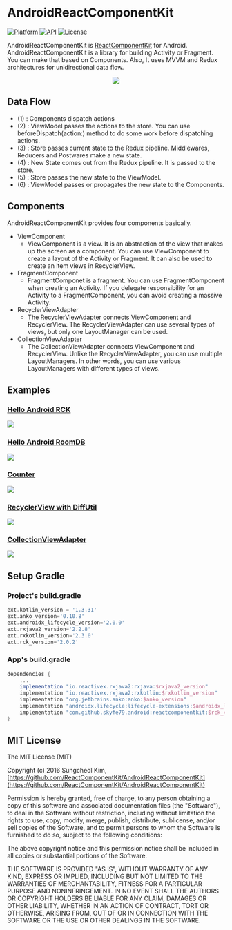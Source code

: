 # AndroidReactComponentKit

[![Platform](https://img.shields.io/badge/platform-android-green.svg)](http://developer.android.com/index.html)
[![API](https://img.shields.io/badge/API-16%2B-brightgreen.svg?style=flat)](https://android-arsenal.com/api?level=16)
[![License](https://img.shields.io/badge/License-MIT-blue.svg?style=flat)](http://opensource.org/licenses/MIT)

AndroidReactComponentKit is [ReactComponentKit](https://github.com/ReactComponentKit/ReactComponentKit) for Android. AndroidReactComponentKit is a library for building Activity or Fragment. You can make that based on Components. Also, It uses MVVM and Redux architectures for unidirectional data flow.

<div align="center"><img src="https://raw.githubusercontent.com/ReactComponentKit/AndroidReactComponentKit/master/art/AndroidReactComponentKit.png"></div>

## Data Flow

 * (1) : Components dispatch actions
 * (2) : ViewModel passes the actions to the store. You can use beforeDispatch(action:) method to do some work before dispatching actions.
 * (3) : Store passes current state to the Redux pipeline. Middlewares, Reducers and Postwares make a new state.
 * (4) : New State comes out from the Redux pipeline. It is passed to the store.
 * (5) : Store passes the new state to the ViewModel.
 * (6) : ViewModel passes or propagates the new state to the Components.

## Components

AndroidReactComponentKit provides four components basically. 

 * ViewComponent
 	* ViewComponent is a view. It is an abstraction of the view that makes up the screen as a component. You can use ViewComponent to create a layout of the Activity or Fragment. It can also be used to create an item views in RecyclerView.
 * FragmentComponent
 	* FragmentComponet is a fragment. You can use FragmentComponent when creating an Activity. If you delegate responsibility for an Activity to a FragmentComponent, you can avoid creating a massive Activity.
 * RecyclerViewAdapter
 	* The RecyclerViewAdapter connects ViewComponent and RecyclerView. The RecyclerViewAdapter can use several types of views, but only one LayoutManager can be used.
 * CollectionViewAdapter
 	* The CollectionViewAdapter connects ViewComponent and RecyclerView. Unlike the RecyclerViewAdapter, you can use multiple LayoutManagers. In other words, you can use various LayoutManagers with different types of views.  

## Examples

### [Hello Android RCK](https://github.com/ReactComponentKit/HelloAndroidRCK)

 ![](https://raw.githubusercontent.com/ReactComponentKit/HelloAndroidRCK/master/art/result.gif)

### [Hello Android RoomDB](https://github.com/ReactComponentKit/HelloRoom)

 ![](https://raw.githubusercontent.com/ReactComponentKit/HelloRoom/master/art/result.gif)

### [Counter](https://github.com/ReactComponentKit/AndroidReactComponentKit/tree/master/app/src/main/java/com/github/skyfe79/android/library/app/examples/counter2)

 ![](./art/counter.gif)
 
### [RecyclerView with DiffUtil](https://github.com/ReactComponentKit/AndroidReactComponentKit/tree/master/app/src/main/java/com/github/skyfe79/android/library/app/examples/emojicollection)
 
 ![](./art/emoji-diffutil.gif)
 
### [CollectionViewAdapter](https://github.com/ReactComponentKit/AndroidReactComponentKit/tree/master/app/src/main/java/com/github/skyfe79/android/library/app/examples/collectionview)

 ![](./art/collectionviewadapter.gif)
 
## Setup Gradle

### Project's build.gradle

```groovy
ext.kotlin_version = '1.3.31'
ext.anko_version='0.10.8'
ext.androidx_lifecycle_version='2.0.0'
ext.rxjava2_version='2.2.8'
ext.rxkotlin_version='2.3.0'
ext.rck_version='2.0.2'
```

### App's build.gradle

```groovy
dependencies {
	...
	implementation "io.reactivex.rxjava2:rxjava:$rxjava2_version"
	implementation "io.reactivex.rxjava2:rxkotlin:$rxkotlin_version"
	implementation "org.jetbrains.anko:anko:$anko_version"
	implementation "androidx.lifecycle:lifecycle-extensions:$androidx_lifecycle_version"
	implementation "com.github.skyfe79.android:reactcomponentkit:$rck_version"
}
```

## MIT License

The MIT License (MIT)

Copyright (c) 2016 Sungcheol Kim, [https://github.com/ReactComponentKit/AndroidReactComponentKit](https://github.com/ReactComponentKit/AndroidReactComponentKit)

Permission is hereby granted, free of charge, to any person obtaining a copy
of this software and associated documentation files (the "Software"), to deal
in the Software without restriction, including without limitation the rights
to use, copy, modify, merge, publish, distribute, sublicense, and/or sell
copies of the Software, and to permit persons to whom the Software is
furnished to do so, subject to the following conditions:

The above copyright notice and this permission notice shall be included in all
copies or substantial portions of the Software.

THE SOFTWARE IS PROVIDED "AS IS", WITHOUT WARRANTY OF ANY KIND, EXPRESS OR
IMPLIED, INCLUDING BUT NOT LIMITED TO THE WARRANTIES OF MERCHANTABILITY,
FITNESS FOR A PARTICULAR PURPOSE AND NONINFRINGEMENT. IN NO EVENT SHALL THE
AUTHORS OR COPYRIGHT HOLDERS BE LIABLE FOR ANY CLAIM, DAMAGES OR OTHER
LIABILITY, WHETHER IN AN ACTION OF CONTRACT, TORT OR OTHERWISE, ARISING FROM,
OUT OF OR IN CONNECTION WITH THE SOFTWARE OR THE USE OR OTHER DEALINGS IN THE
SOFTWARE.


